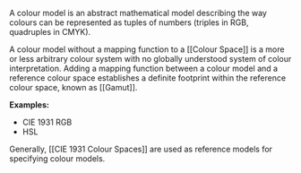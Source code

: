 A colour model is an abstract mathematical model describing the way colours can be represented as tuples of numbers (triples in RGB, quadruples in CMYK).

A colour model without a mapping function to a [[Colour Space]] is a more or less arbitrary colour system with no globally understood system of colour interpretation. Adding a mapping function between a colour model and a reference colour space establishes a definite footprint within the reference colour space, known as [[Gamut]].

**Examples:**
- CIE 1931 RGB
- HSL

Generally, [[CIE 1931 Colour Spaces]] are used as reference models for specifying colour models.